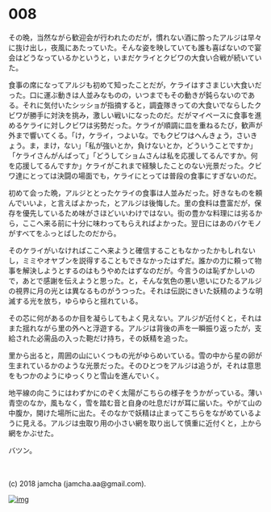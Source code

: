 # 008

その晩，当然ながら歓迎会が行われたのだが，慣れない酒に酔ったアルジは早々に抜け出し，夜風にあたっていた。そんな姿を映していても誰も喜ばないので宴会はどうなっているかというと，いまだケライとクビワの大食い合戦が続いていた。  

食事の席になってアルジも初めて知ったことだが，ケライはすさまじい大食いだった。口に運ぶ動きは人並みなものの，いつまでもその動きが鈍らないのである。それに気付いたシッショが指摘すると，調査隊きっての大食いでならしたクビワが勝手に対決を挑み，激しい戦いになったのだ。だがマイペースに食事を進めるケライに対しクビワは劣勢だった。ケライが順調に皿を重ねるたび，歓声が外まで響いてくる。「け，ケライ，つよいな。でもクビワはへんきょう，さいきょう。ま，まけ，ない」「私が強いとか，負けないとか，どういうことですか」「ケライさんがんばって」「どうしてショムさんは私を応援してるんですか。何を応援してるんですか」ケライがこれまで経験したことのない光景だった。クビワ達にとっては決闘の場面でも，ケライにとっては普段の食事にすぎないのだ。  

初めて会った晩，アルジととったケライの食事は人並みだった。好きなものを頼んでいいよ，と言えばよかった，とアルジは後悔した。里の食料は豊富だが，保存を優先しているため味がさほどいいわけではない。街の豊かな料理には劣るから，ここへ来る前に十分に味わってもらえればよかった。翌日にはあのバケモノがすべてをふっとばしたのだから。  

そのケライがいなければここへ来ようと確信することもなかったかもしれないし，ミミやオヤブンを説得することもできなかったはずだ。誰かの力に頼って物事を解決しようとするのはもうやめたはずなのだが。今言うのは恥ずかしいので，あとで感謝を伝えようと思った。と，そんな気色の悪い思いにひたるアルジの視界に月の光とは異なるものがうつった。それは伝説にきいた妖精のような明滅する光を放ち，ゆらゆらと揺れている。  

その芯に何があるのか目を凝らしてもよく見えない。アルジが近付くと，それはまた揺れながら里の外へと浮遊する。アルジは背後の声を一瞬振り返ったが，支給された必需品の入った鞄だけ持ち，その妖精を追った。  

里から出ると，周囲の山にいくつもの光がゆらめいている。雪の中から星の卵が生まれているかのような光景だった。そのひとつをアルジは追うが，それは意思をもつかのようにゆっくりと雪山を進んでいく。  

地平線の向こうにはわずかにのぞく太陽がこちらの様子をうかがっている。薄い青空のなか，風もなく，雪を踏む音と自身の吐息だけが耳に届いた。やがて山の中腹か，開けた場所に出た。そのなかで妖精は止まってこちらをながめているように見える。アルジは虫取り用の小さい網を取り出して慎重に近付くと，上から網をかぶせた。  

バツン。  

<br>  
<br>  
(c) 2018 jamcha (jamcha.aa@gmail.com).  

[![img](http://i.creativecommons.org/l/by-nc-sa/4.0/88x31.png)](http://creativecommons.org/licenses/by-nc-sa/4.0/deed)
